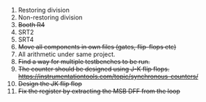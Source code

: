 1. Restoring division
2. Non-restoring division
3. ~~Booth R4~~
5. SRT2
6. SRT4
7. ~~Move all components in own files (gates, flip-flops etc)~~
8. All arithmetic under same project.
9. ~~Find a way for multiple testbenches to be run.~~
10. ~~The counter should be designed using J-K flip flops. https://instrumentationtools.com/topic/synchronous-counters/~~
11. ~~Design the JK flip flop~~
12. ~~Fix the register by extracting the MSB DFF from the loop~~

